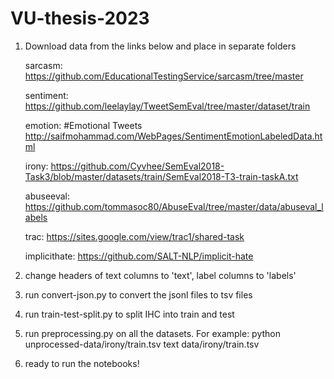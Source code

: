# VU-thesis-2023

1. Download data from the links below and place in separate folders

    sarcasm:
    https://github.com/EducationalTestingService/sarcasm/tree/master

    sentiment:
    https://github.com/leelaylay/TweetSemEval/tree/master/dataset/train

    emotion:
    #Emotional Tweets
    http://saifmohammad.com/WebPages/SentimentEmotionLabeledData.html

    irony:
    https://github.com/Cyvhee/SemEval2018-Task3/blob/master/datasets/train/SemEval2018-T3-train-taskA.txt

    abuseeval:
    https://github.com/tommasoc80/AbuseEval/tree/master/data/abuseval_labels

    trac:
    https://sites.google.com/view/trac1/shared-task 

    implicithate:
    https://github.com/SALT-NLP/implicit-hate


2. change headers of text columns to 'text', label columns to 'labels'

3. run convert-json.py to convert the jsonl files to tsv files

4. run train-test-split.py to split IHC into train and test

4. run preprocessing.py on all the datasets. For example: 
    python unprocessed-data/irony/train.tsv text data/irony/train.tsv 

5. ready to run the notebooks!